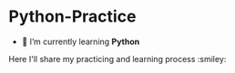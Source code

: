 # Python-Practice

- 🌱 I’m currently learning **Python**

<p align="left">Here I'll share my practicing and learning process :smiley:</p>
